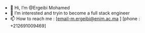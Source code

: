 - 👋 Hi, I’m @Ergeibi Mohamed
- 👀 I’m interested and tryin to become a full stack engineer
- 📫 How to reach me : [email-m.ergeibi@enim.ac.ma ] [phone : +212691009469]

<!---
ErgeibiMed/ErgeibiMed is a ✨ special ✨ repository because its `README.md` (this file) appears on your GitHub profile.
You can click the Preview link to take a look at your changes.
--->
